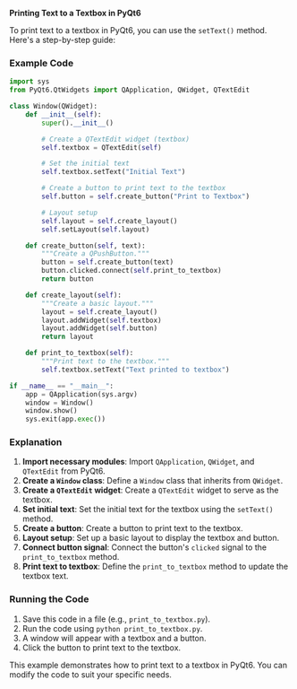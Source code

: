 **Printing Text to a Textbox in PyQt6**

To print text to a textbox in PyQt6, you can use the `setText()` method. Here's a step-by-step guide:

### Example Code

```python
import sys
from PyQt6.QtWidgets import QApplication, QWidget, QTextEdit

class Window(QWidget):
    def __init__(self):
        super().__init__()

        # Create a QTextEdit widget (textbox)
        self.textbox = QTextEdit(self)

        # Set the initial text
        self.textbox.setText("Initial Text")

        # Create a button to print text to the textbox
        self.button = self.create_button("Print to Textbox")

        # Layout setup
        self.layout = self.create_layout()
        self.setLayout(self.layout)

    def create_button(self, text):
        """Create a QPushButton."""
        button = self.create_button(text)
        button.clicked.connect(self.print_to_textbox)
        return button

    def create_layout(self):
        """Create a basic layout."""
        layout = self.create_layout()
        layout.addWidget(self.textbox)
        layout.addWidget(self.button)
        return layout

    def print_to_textbox(self):
        """Print text to the textbox."""
        self.textbox.setText("Text printed to textbox")

if __name__ == "__main__":
    app = QApplication(sys.argv)
    window = Window()
    window.show()
    sys.exit(app.exec())
```

### Explanation

1. **Import necessary modules**: Import `QApplication`, `QWidget`, and `QTextEdit` from PyQt6.
2. **Create a `Window` class**: Define a `Window` class that inherits from `QWidget`.
3. **Create a `QTextEdit` widget**: Create a `QTextEdit` widget to serve as the textbox.
4. **Set initial text**: Set the initial text for the textbox using the `setText()` method.
5. **Create a button**: Create a button to print text to the textbox.
6. **Layout setup**: Set up a basic layout to display the textbox and button.
7. **Connect button signal**: Connect the button's `clicked` signal to the `print_to_textbox` method.
8. **Print text to textbox**: Define the `print_to_textbox` method to update the textbox text.

### Running the Code

1. Save this code in a file (e.g., `print_to_textbox.py`).
2. Run the code using `python print_to_textbox.py`.
3. A window will appear with a textbox and a button.
4. Click the button to print text to the textbox.

This example demonstrates how to print text to a textbox in PyQt6. You can modify the code to suit your specific needs.